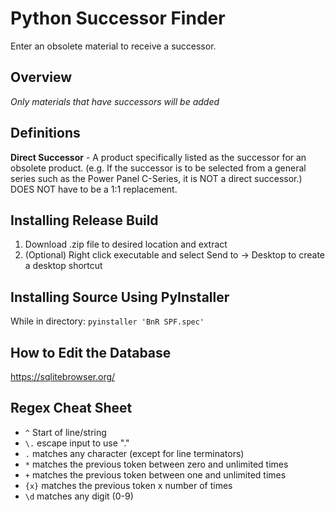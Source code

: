 # Python Successor Finder
 Enter an obsolete material to receive a successor.

## Overview
*Only materials that have successors will be added*

## Definitions
**Direct Successor** - A product specifically listed as the successor for an obsolete product. (e.g. If the successor is to be selected from a general series such as the Power Panel C-Series, it is NOT a direct successor.) DOES NOT have to be a 1:1 replacement.

## Installing Release Build
1. Download .zip file to desired location and extract
2. (Optional) Right click executable and select Send to -> Desktop to create a desktop shortcut

## Installing Source Using PyInstaller
While in directory:
`pyinstaller 'BnR SPF.spec'`

## How to Edit the Database
https://sqlitebrowser.org/

## Regex Cheat Sheet
- `^` Start of line/string
- `\.` escape input to use "."
- `.` matches any character (except for line terminators)
- `*` matches the previous token between zero and unlimited times
- `+` matches the previous token between one and unlimited times
- `{x}` matches the previous token x number of times
- `\d` matches any digit (0-9)
 
 
